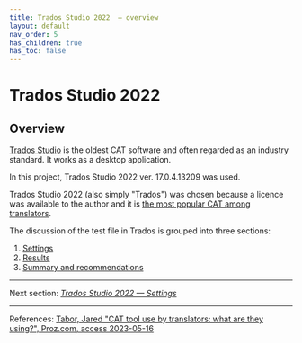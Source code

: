 ```yaml
---
title: Trados Studio 2022  — overview
layout: default
nav_order: 5
has_children: true
has_toc: false
---
```

Trados Studio 2022
===

## Overview

[Trados Studio](https://www.trados.com/products/trados-studio/whats-new-studio-2022.html) is the oldest CAT software and often regarded as an industry standard. It works as a desktop application.

In this project, Trados Studio 2022 ver. 17.0.4.13209 was used.

Trados Studio 2022 (also simply "Trados") was chosen because a licence was available to the author and it is [the most popular CAT among translators](https://go.proz.com/blog/cat-tool-use-by-translators-what-are-they-using "Proz article on CAT use").

The discussion of the test file in Trados is grouped into three sections:

1. [Settings](trados-01-settings)
2. [Results](trados-02-results)
3. [Summary and recommendations](trados-03-summary-and-recommendations)

---

Next section: [*Trados Studio 2022 — Settings*](trados-01-settings)

---

References:
[Tabor, Jared "CAT tool use by translators: what are they using?", Proz.com, access 2023-05-16](https://go.proz.com/blog/cat-tool-use-by-translators-what-are-they-using)